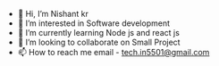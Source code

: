 - 👋 Hi, I’m Nishant kr
- 👀 I’m interested in Software development 
- 🌱 I’m currently learning Node js and react js 
- 💞️ I’m looking to collaborate on Small Project 
- 📫 How to reach me email - tech.in5501@gmail.com 

<!---

--->
